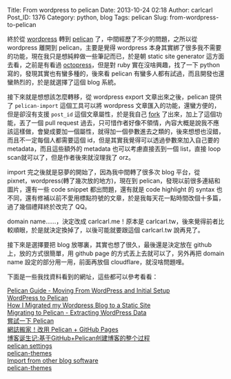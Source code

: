 Title: From wordpress to pelican
Date: 2013-10-24 02:18
Author: carlcarl
Post_ID: 1376
Category: python, blog
Tags: pelican
Slug: from-wordpress-to-pelican

終於從 [wordpress][] 轉到 [pelican][] 了，中間經歷了不少的問題，之所以從 wordpress 離開到 pelican，主要是覺得 wordpress 本身其實綁了很多我不需要的功能，現在我只是想純粹做一些筆記而已，於是朝 static site generator 這方面去看，之前是有看過 [octopress][]，但是對 ruby 實在沒啥興趣，找了一下 python 寫的，發現其實也有蠻多種的，後來看 pelican 有蠻多人都有試過，而且開發也還蠻熱烈的，於是就選擇了這個 blog 系統。

<!--more-->

接下來就是想想該怎麼轉移，從 wordpress export 文章出來之後，pelican 提供了 `pelican-import` 這個工具可以將 wordpress 文章匯入的功能，還蠻方便的，但是卻沒有支援 `post_id` 這個文章屬性，於是我自己 [fork] 了出來，加上了這個功能，丟了一個 pull request 過去，只可惜作者好像不領情，內容大概是說我不應該這樣做，會變成要加一個屬性，就得加一個參數進去之類的，後來想想也沒錯，而且不一定每個人都需要這個 id，但是其實我覺得可以透過參數來加入自己要的 metadata，而且這些額外的 metadata 也可以考慮直接丟到一個 list，直接 loop scan就可以了，但是作者後來就沒理我了 orz。

import 完之後就是惡夢的開始了，因為我中間轉了很多次 blog 平台，從 pixnet，wordpress(轉了幾次放的地方)，現在到 pelican，發現以前很多連結和圖片，還有一些 code snippet 都出問題，還有就是 code highlight 的 syntax 也不同，還有修補以前不愛用標點符號的文章，於是我每天花一點時間改個十多篇，過了幾個禮拜終於改完了 QQ。

domain name......，決定改成 carlcarl.me！原本是 carlcarl.tw，後來覺得前者比較順眼，於是就決定換掉了，以後可能就要跟這個 carlcarl.tw 說再見了。

接下來是選擇要把 blog 放哪裏，其實也想了很久，最後還是決定放在 github 上，放的方式很簡單，用 github page 的方式丟上去就可以了，另外再把 domain name 設定的部分用一用，前面再放個 cloudflare，就沒啥問題哩。

下面是一些我找資料看到的網址，這些都可以參考看看：

[Pelican Guide - Moving From WordPress and Initial Setup][]  
[WordPress to Pelican][]  
[How I Migrated my Wordpress Blog to a Static Site][]  
[Migrating to Pelican - Extracting WordPress Data][]  
[嘗試一下 Pelican][]  
[網誌搬家！改用 Pelican + GitHub Pages][]  
[博客诞生记:基于GitHub+Pelican创建博客的整个过程][]  
[pelican settings][]  
[pelican-themes][]  
[Import from other blog software][]  
[pelican-themes][]  


[wordpress]: http://tw.wordpress.org
[octopress]: http://octopress.org
[pelican]: https://github.com/carlcarl/pelican/tree/support-post-id
[fork]: https://github.com/carlcarl/pelican/tree/support-post-id
[cloudflare]: https://www.cloudflare.com
[Pelican Guide - Moving From WordPress and Initial Setup]: http://www.macdrifter.com/2012/08/pelican-guide-moving-from-wordpress-and-initial-setup.html
[WordPress to Pelican]: http://kevin.deldycke.com/2013/02/wordpress-to-pelican/
[How I Migrated my Wordpress Blog to a Static Site]: http://jamesmurty.com/2013/05/23/migrate-wordpress-blog-to-static-site/
[Migrating to Pelican - Extracting WordPress Data]: http://www.macdrifter.com/2012/07/migrating-to-pelican-extracting-wordpress-data.html
[嘗試一下 Pelican]: http://farseerfc.github.io/try-pelican.html
[網誌搬家！改用 Pelican + GitHub Pages]: http://jsliang.com/blog/2013/02/moving-to-pelican-hosting-on-github-pages.html
[博客诞生记:基于GitHub+Pelican创建博客的整个过程]: http://frantic1048.com/bo-ke-dan-sheng-ji-ji-yu-githubpelicanchuang-jian-bo-ke-de-zheng-ge-guo-cheng.html
[pelican settings]: http://docs.getpelican.com/en/latest/settings.html
[pelican-themes]: http://docs.getpelican.com/en/latest/pelican-themes.html
[Import from other blog software]: http://docs.getpelican.com/en/3.3.0/importer.html
[pelican-themes]: https://github.com/getpelican/pelican-themes

